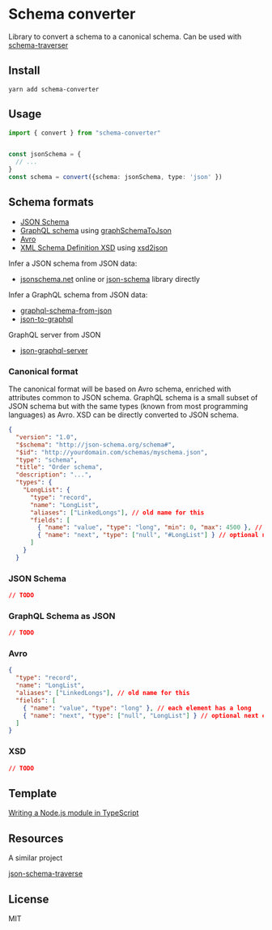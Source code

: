 # Schema converter

Library to convert a schema to a canonical schema. Can be used with [schema-traverser](https://github.com/kristianmandrup/schema-traverser)

## Install

`yarn add schema-converter`

## Usage

```ts
import { convert } from "schema-converter"


const jsonSchema = {
  // ...
}
const schema = convert({schema: jsonSchema, type: 'json' })

```

## Schema formats

- [JSON Schema](https://json-schema.org/)
- [GraphQL schema](https://graphql.org/learn/schema/) using [graphSchemaToJson](https://github.com/jjwtay/graphSchemaToJson)
- [Avro](https://avro.apache.org/docs/current/spec.html)
- [XML Schema Definition XSD](w3schools.com/xml/schema_intro.asp) using [xsd2json](https://github.com/fnogatz/xsd2json)

Infer a JSON schema from JSON data:

- [jsonschema.net](https://www.jsonschema.net/) online or [json-schema](https://github.com/jackwootton/json-schema) library directly

Infer a GraphQL schema from JSON data:

- [graphql-schema-from-json](https://github.com/marmelab/graphql-schema-from-json)
- [json-to-graphql](https://github.com/Aweary/json-to-graphql)

GraphQL server from JSON

- [json-graphql-server](https://github.com/marmelab/json-graphql-server)

### Canonical format

The canonical format will be based on Avro schema, enriched with attributes common to JSON schema. GraphQL schema is a small subset of JSON schema but with the same types (known from most programming languages) as Avro. XSD can be directly converted to JSON schema.

```json
{
  "version": "1.0",
  "$schema": "http://json-schema.org/schema#",
  "$id": "http://yourdomain.com/schemas/myschema.json",
  "type": "schema",
  "title": "Order schema",
  "description": "...",
  "types": {
    "LongList": {
      "type": "record",
      "name": "LongList",
      "aliases": ["LinkedLongs"], // old name for this
      "fields": [
        { "name": "value", "type": "long", "min": 0, "max": 4500 }, // each element has a long
        { "name": "next", "type": ["null", "#LongList"] } // optional next element
      ]
    }
  }
```

### JSON Schema

```json
// TODO
```

### GraphQL Schema as JSON

```json
// TODO
```

### Avro

```json
{
  "type": "record",
  "name": "LongList",
  "aliases": ["LinkedLongs"], // old name for this
  "fields": [
    { "name": "value", "type": "long" }, // each element has a long
    { "name": "next", "type": ["null", "LongList"] } // optional next element
  ]
}
```

### XSD

```json
// TODO
```

## Template

[Writing a Node.js module in TypeScript](https://www.twilio.com/blog/2017/06/writing-a-node-module-in-typescript.html)

## Resources

A similar project

[json-schema-traverse](https://github.com/epoberezkin/json-schema-traverse)

## License

MIT
